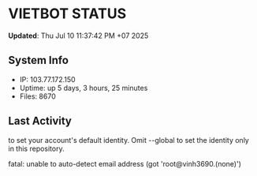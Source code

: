 # VIETBOT STATUS
**Updated**: Thu Jul 10 11:37:42 PM +07 2025

## System Info
- IP: 103.77.172.150
- Uptime: up 5 days, 3 hours, 25 minutes
- Files: 8670

## Last Activity

to set your account's default identity.
Omit --global to set the identity only in this repository.

fatal: unable to auto-detect email address (got 'root@vinh3690.(none)')
